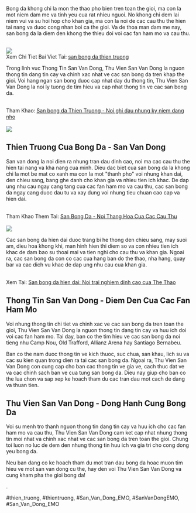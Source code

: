 <p>Bong da khong chi la mon the thao pho bien tren toan the gioi, ma con la mot niem dam me va tinh yeu cua rat nhieu nguoi. No khong chi dem lai niem vui va su hoi hop cho khan gia, ma con la noi de cac cau thu the hien tai nang va duoc cong nhan boi ca the gioi. Va de thoa man dam me nay, san bong da la diem den khong the thieu doi voi cac fan ham mo va cau thu.</p><br><img src="https://sanbongdepemo.com/wp-content/uploads/2024/12/cropped-Du-an-moi.png"></br>
Xem Chi Tiet Bai Viet Tai: <a href="https://sanbongdepemo.com/san-van-dong-thien-truong/">san bong da thien truong</a><p>Trong linh vuc Thong Tin San Van Dong, Thu Vien San Van Dong la nguon thong tin dang tin cay va chinh xac nhat ve cac san bong da tren khap the gioi. Voi hang ngan san bong duoc cap nhat day du thong tin, Thu Vien San Van Dong la noi ly tuong de tim hieu va cap nhat thong tin ve cac san bong da.</p><br>Tham Khao: <a href="https://band.us/band/97197492/post/59">San bong da Thien Truong - Noi ghi dau nhung ky niem dang nho</a></br><br><img src="https://sanbongdepemo.com/wp-content/uploads/2024/12/san-van-dong-thien-truong.png"></br><h2>Thien Truong Cua Bong Da - San Van Dong</h2><p>San van dong la noi dien ra nhung tran dau dinh cao, noi ma cac cau thu the hien tai nang va kha nang cua minh. Dieu dac biet cua san bong da la khong chi la mot be mat co xanh ma con la mot "thanh pho" voi nhung khan dai, den chieu sang, bang ghe danh cho khan gia va nhieu tien ich khac. De dap ung nhu cau ngay cang tang cua cac fan ham mo va cau thu, cac san bong da ngay cang duoc dau tu va xay dung voi nhung tieu chuan cao cap va hien dai.</p><br>Tham Khao Them Tai: <a href="https://sites.google.com/view/sanbongdepemo/san-bong-%C4%91a-noi-thang-hoa-cua-cac-cau-thu">San Bong Da - Noi Thang Hoa Cua Cac Cau Thu</a></br><br><img src="https://sanbongdepemo.com/wp-content/uploads/2024/12/san-van-dong-phu-tho.png"></br><p>Cac san bong da hien dai duoc trang bi he thong den chieu sang, may suoi am, dieu hoa khong khi, man hinh hien thi diem so va con nhieu tien ich khac de dam bao su thoai mai va tien nghi cho cau thu va khan gia. Ngoai ra, cac san bong da con co cac cua hang ban do the thao, nha hang, quay bar va cac dich vu khac de dap ung nhu cau cua khan gia.</p><br>Xem Tai: <a href="https://www.foolaboutmoney.ezsmartbuilder.com/board/add_board_topic.cfm/7315936">San bong da hien dai: Noi trai nghiem dinh cao cua The Thao</a></br><h2>Thong Tin San Van Dong - Diem Den Cua Cac Fan Ham Mo</h2><p>Voi nhung thong tin chi tiet va chinh xac ve cac san bong da tren toan the gioi, Thu Vien San Van Dong la nguon thong tin dang tin cay va huu ich doi voi cac fan ham mo. Tai day, ban co the tim hieu ve cac san bong da noi tieng nhu Camp Nou, Old Trafford, Allianz Arena hay Santiago Bernabeu.</p><p>Ban co the nam duoc thong tin ve kich thuoc, suc chua, san khau, lich su va cac su kien quan trong dien ra tai cac san bong da. Ngoai ra, Thu Vien San Van Dong con cung cap cho ban cac thong tin ve gia ve, cach thuc dat ve va cac chinh sach ban ve cua tung san bong da. Dieu nay giup cho ban co the lua chon va sap xep ke hoach tham du cac tran dau mot cach de dang va thuan tien.</p><h2>Thu Vien San Van Dong - Dong Hanh Cung Bong Da</h2><p>Voi su menh tro thanh nguon thong tin dang tin cay va huu ich cho cac fan ham mo va cau thu, Thu Vien San Van Dong cam ket cap nhat nhung thong tin moi nhat va chinh xac nhat ve cac san bong da tren toan the gioi. Chung toi luon no luc de dem den nhung thong tin huu ich va gia tri cho cong dong yeu bong da.</p><p>Neu ban dang co ke hoach tham du mot tran dau bong da hoac muon tim hieu ve mot san van dong cu the, hay den voi Thu Vien San Van Dong va cung kham pha the gioi bong da!</p><p>.</p>
#thien_truong, #thientruong, #San_Van_Dong_EMO, #SanVanDongEMO, #San_Van_Dong_EMO
